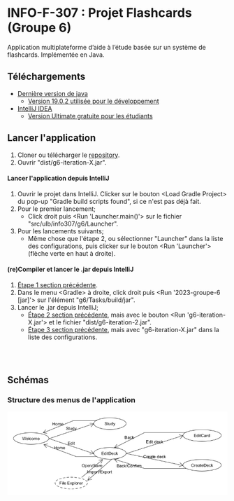 # INFO-F-307 : Projet Flashcards (Groupe 6)
Application multiplateforme d’aide à l’étude basée sur un système de flashcards. Implémentée en Java.

## Téléchargements
* [Dernière version de java](https://www.oracle.com/java/technologies/downloads/)
    * [Version 19.0.2 utilisée pour le développement](https://www.oracle.com/java/technologies/javase/jdk19-archive-downloads.html)
* [IntelliJ IDEA](https://www.jetbrains.com/idea/download/)
    * [Version Ultimate gratuite pour les étudiants](https://www.jetbrains.com/community/education/#students)

## Lancer l'application
1. Cloner ou télécharger le [repository](https://gitlab.ulb.be/ulb-infof307/2023-groupe-6). 
2. Ouvrir "dist/g6-iteration-X.jar".

#### Lancer l'application depuis IntelliJ
1. Ouvrir le projet dans IntelliJ. Clicker sur le bouton \<Load Gradle Project> du pop-up "Gradle build scripts found", si ce n'est pas déjà fait.
2. Pour le premier lancement;
    - Click droit puis <Run 'Launcher.main()'> sur le fichier "src/ulb/info307/g6/Launcher".
3. Pour les lancements suivants;
    - Même chose que l'étape 2, ou sélectionner "Launcher" dans la liste des configurations, puis clicker sur le bouton <Run 'Launcher'> (flèche verte en haut à droite).

#### (re)Compiler et lancer le .jar depuis IntelliJ
1. [Étape 1 section précédente](#lancer-lapplication-depuis-intellij).
2. Dans le menu \<Gradle> à droite, click droit puis <Run '2023-groupe-6 [jar]'> sur l'élément "g6/Tasks/build/jar".
3. Lancer le .jar depuis IntelliJ;
    - [Étape 2 section précédente](#lancer-lapplication-depuis-intellij), mais avec le bouton <Run 'g6-iteration-X.jar'> et le fichier "dist/g6-iteration-2.jar".
    - [Étape 3 section précédente](#lancer-lapplication-depuis-intellij), mais avec "g6-iteration-X.jar" dans la liste des configurations.

&nbsp;  
&nbsp;  
## Schémas
### Structure des menus de l'application
![](/team/diagrams/menuStructure.png)

